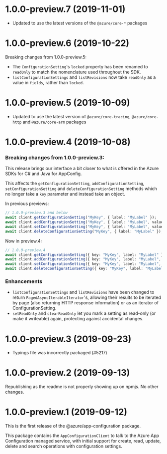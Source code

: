 # 1.0.0-preview.7 (2019-11-01)

- Updated to use the latest versions of the `@azure/core-*` packages

# 1.0.0-preview.6 (2019-10-22)

Breaking changes from 1.0.0-preview.5:

- The `ConfigurationSetting`'s `locked` property has been renamed to `readOnly` to match the nomenclature used throughout
  the SDK.
- `listConfigurationSettings` and `listRevisions` now take `readOnly` as a value in `fields`, rather than `locked`.

# 1.0.0-preview.5 (2019-10-09)

- Updated to use the latest version of `@azure/core-tracing`, `@azure/core-http` and `@azure/core-arm` packages

# 1.0.0-preview.4 (2019-10-08)

### Breaking changes from 1.0.0-preview.3:

This release brings our interface a bit closer to what is offered in the
Azure SDKs for C# and Java for AppConfig.

This affects the `getConfigurationSetting`, `addConfigurationSetting`,
`setConfigurationSetting` and `deleteConfigurationSetting` methods which
no longer take a `key` parameter and instead take an object.

In previous previews:

```typescript
// 1.0.0-preview.3 and below
await client.getConfigurationSetting("MyKey", { label: "MyLabel" });
await client.addConfigurationSetting("MyKey", { label: "MyLabel", value: "MyValue" });
await client.setConfigurationSetting("MyKey", { label: "MyLabel", value: "MyValue" });
await client.deleteConfigurationSetting("MyKey", { label: "MyLabel" });
```

Now in preview.4:

```typescript
// 1.0.0-preview.4
await client.getConfigurationSetting({ key: "MyKey", label: "MyLabel" });
await client.addConfigurationSetting({ key: "MyKey", label: "MyLabel", value: "MyValue" });
await client.setConfigurationSetting({ key: "MyKey", label: "MyLabel", value: "MyValue" });
await client.deleteConfigurationSetting({ key: "MyKey", label: "MyLabel" });
```

### Enhancements

- `listConfigurationSettings` and `listRevisions` have been changed to return `PagedAsyncIterableIterator`'s,
  allowing their results to be iterated by page (also returning HTTP response information) or as an
  iterator of ConfigurationSetting.
- `setReadOnly` and `clearReadOnly` let you mark a setting as read-only (or make it writeable) again,
  protecting against accidental changes.

# 1.0.0-preview.3 (2019-09-23)

- Typings file was incorrectly packaged (#5217)

# 1.0.0-preview.2 (2019-09-13)

Republishing as the readme is not properly showing up on npmjs. No other changes.

# 1.0.0-preview.1 (2019-09-12)

This is the first release of the @azure/app-configuration package.

This package contains the `AppConfigurationClient` to talk to the Azure
App Configuration managed service, with initial support for create, read,
update, delete and search operations with configuration settings.
